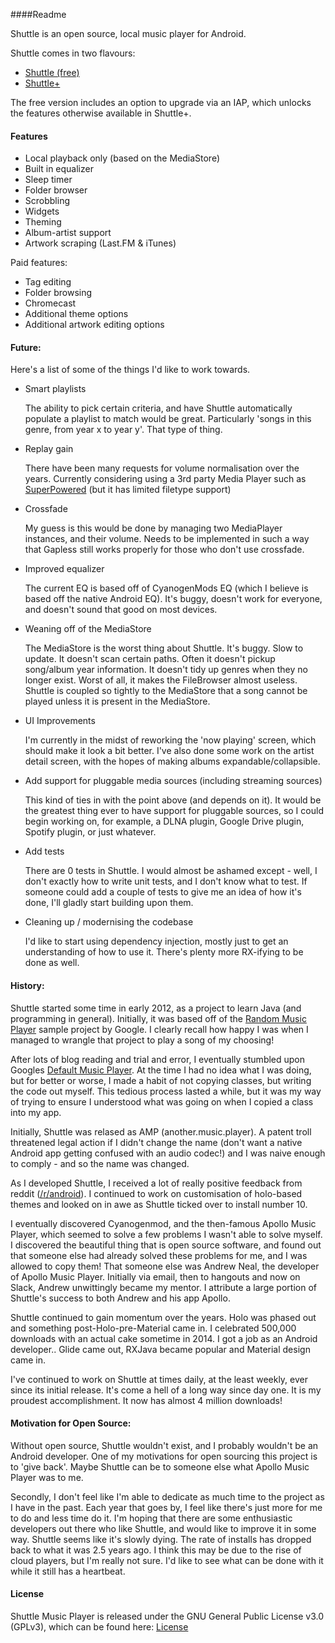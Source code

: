 ####Readme

Shuttle is an open source, local music player for Android.

Shuttle comes in two flavours: 

- [Shuttle (free)](https://play.google.com/store/apps/details?id=another.music.player)
- [Shuttle+](https://play.google.com/store/apps/details?id=com.simplecity.amp_pro)

The free version includes an option to upgrade via an IAP, which unlocks the features otherwise available in Shuttle+.

#### Features

- Local playback only (based on the MediaStore)
- Built in equalizer
- Sleep timer
- Folder browser
- Scrobbling
- Widgets
- Theming
- Album-artist support
- Artwork scraping (Last.FM & iTunes)

Paid features:

- Tag editing
- Folder browsing
- Chromecast
- Additional theme options
- Additional artwork editing options


#### Future:

Here's a list of some of the things I'd like to work towards.

- Smart playlists
	
	The ability to pick certain criteria, and have Shuttle automatically populate a playlist to match would be great. Particularly 'songs in this genre, from year x to year y'. That type of thing.

- Replay gain
	
	There have been many requests for volume normalisation over the years.
	Currently considering using a 3rd party Media Player such as [SuperPowered](http://superpowered.com/) (but it has limited filetype support)

- Crossfade
	
	My guess is this would be done by managing two MediaPlayer instances, and their volume. Needs to be implemented in such a way that Gapless still works properly for those who don't use crossfade.

- Improved equalizer
	
	The current EQ is based off of CyanogenMods EQ (which I believe is based off the native Android EQ). It's buggy, doesn't work for everyone, and doesn't sound that good on most devices.

- Weaning off of the MediaStore

	The MediaStore is the worst thing about Shuttle. It's buggy. Slow to update. It doesn't scan certain paths. Often it doesn't pickup song/album year information. It doesn't tidy up genres when they no longer exist. Worst of all, it makes the FileBrowser almost useless. Shuttle is coupled so tightly to the MediaStore that a song cannot be played unless it is present in the MediaStore. 

- UI Improvements
	
	I'm currently in the midst of reworking the 'now playing' screen, which should make it look a bit better. I've also done some work on the artist detail screen, with the hopes of making albums expandable/collapsible.

- Add support for pluggable media sources (including streaming sources)

	This kind of ties in with the point above (and depends on it). It would be the greatest thing ever to have support for pluggable sources, so I could begin working on, for example, a DLNA plugin, Google Drive plugin, Spotify plugin, or just whatever.

- Add tests
	
	There are 0 tests in Shuttle. I would almost be ashamed except - well, I don't exactly how to write unit tests, and I don't know what to test. If someone could add a couple of tests to give me an idea of how it's done, I'll gladly start building upon them.

- Cleaning up / modernising the codebase

	I'd like to start using dependency injection, mostly just to get an understanding of how to use it. There's plenty more RX-ifying to be done as well.


#### History:

Shuttle started some time in early 2012, as a project to learn Java (and programming in general). Initially, it was based off of the [Random Music Player](https://github.com/android/platform_development/tree/master/samples/RandomMusicPlayer/src/com/example/android/musicplayer) sample project by Google. I clearly recall how happy I was when I managed to wrangle that project to play a song of my choosing!

After lots of blog reading and trial and error, I eventually stumbled upon Googles [Default Music Player](https://github.com/android/platform_packages_apps_music). At the time I had no idea what I was doing, but for better or worse, I made a habit of not copying classes, but writing the code out myself. This tedious process lasted a while, but it was my way of trying to ensure I understood what was going on when I copied a class into my app.

Initially, Shuttle was relased as AMP (another.music.player). A patent troll threatened legal action if I didn't change the name (don't want a native Android app getting confused with an audio codec!) and I was naive enough to comply - and so the name was changed.

As I developed Shuttle, I received a lot of really positive feedback from reddit ([/r/android](https://www.reddit.com/r/android)). I continued to work on customisation of holo-based themes and looked on in awe as Shuttle ticked over to install number 10.

I eventually discovered Cyanogenmod, and the then-famous Apollo Music Player, which seemed to solve a few problems I wasn't able to solve myself. I discovered the beautiful thing that is open source software, and found out that someone else had already solved these problems for me, and I was allowed to copy them! That someone else was Andrew Neal, the developer of Apollo Music Player. Initially via email, then to hangouts and now on Slack, Andrew unwittingly became my mentor. I attribute a large portion of Shuttle's success to both Andrew and his app Apollo.

Shuttle continued to gain momentum over the years. Holo was phased out and something post-Holo-pre-Material came in. I celebrated 500,000 downloads with an actual cake sometime in 2014. I got a job as an Android developer.. Glide came out, RXJava became popular and Material design came in.

I've continued to work on Shuttle at times daily, at the least weekly, ever since its initial release. It's come a hell of a long way since day one. It is my proudest accomplishment. It now has almost 4 million downloads!

#### Motivation for Open Source:

Without open source, Shuttle wouldn't exist, and I probably wouldn't be an Android developer. One of my motivations for open sourcing this project is to 'give back'. Maybe Shuttle can be to someone else what Apollo Music Player was to me.

Secondly, I don't feel like I'm able to dedicate as much time to the project as I have in the past. Each year that goes by, I feel like there's just more for me to do and less time do it. I'm hoping that there are some enthusiastic developers out there who like Shuttle, and would like to improve it in some way. Shuttle seems like it's slowly dying. The rate of installs has dropped back to what it was 2.5 years ago. I think this may be due to the rise of cloud players, but I'm really not sure. I'd like to see what can be done with it while it still has a heartbeat.


#### License

Shuttle Music Player is released under the GNU General Public License v3.0 (GPLv3), which can be found here: [License](https://github.com/timusus/Shuttle/blob/master/LICENSE.md)